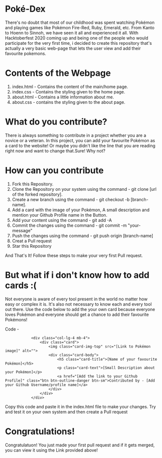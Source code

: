 # Poké-Dex

There's no doubt that most  of our childhood was spent watching Pokémon and playing games like Pokémon Fire-Red, Ruby, Emerald, etc. From Kanto to Hoenn to Sinnoh, we have seen it all and experienced it all. With Hacktoberfest 2020 coming up and being one of the people who would participate for the very first time, i decided to create this repository that's actually a very basic web-page that lets the user view and add their favourite pokemons.

# Contents of the Webpage

1. index.html - Contains the content of the main/home page.
2. index.css -  Contains the styling given to the  home page.
3. about.html - Contains a little information about me.
4. about.css - contains the styling given to the about page.

# What do you contribute?

There is always something to contribute in a project whether you are a novice or a veteran. In this project, you can add your  favourite Pokémon as a card to the website! Or maybe you didn't like the line that you are reading right now and want to change that.Sure! Why not?

# How can you contribute

1. Fork this Repository.
2. Clone the Repository on your system using the command - git clone [url of the forked repository].
3. Create a new branch using the command - git checkout -b [branch-name].
4. Add a card with the image of your Pokémon, A small description and mention your Github Profile name in the Button.
5. Add your content using the command - git add -A
6. Commit the changes using the command - git commit -m "your-message"
7. Push the changes using the command - git push origin [branch-name]
8. Creat a Pull request
9. Star this Repository

And That's It!
Follow these steps to make your very first Pull request.

# But what if i don't know how to add cards :(

Not everyone is aware of every tool present in the world no matter how easy or complex it is. It's also not necessary to know each and every tool out there. Use the code below to add the your own card because everyone loves Pokémon and everyone should get a chance to add their favourite Pokémons!

Code - 

                <div class="col-lg-4 mb-4">
                    <div class="card">
                        <img class="card-img-top" src="[Link to Pokémon image]" alt="">
                        <div class="card-body">
                            <h5 class="card-title">[Name of your favourite Pokémon]</h5>
                            <p class="card-text">[Small Description about your Pokémon]</p>
                            <a href="[Add the link to your Github Profile]" class="btn btn-outline-danger btn-sm">Contributed by - [Add your Github Username/profile name]</a>
                        </div>
                    </div>
                </div>

Copy this code and paste it in the index.html file to make your changes. Try and test it on your own system and then create a Pull request


# Congratulations!

Congratulatuon! You just made your first pull request and if it gets merged, you can view it using the Link provided above!

